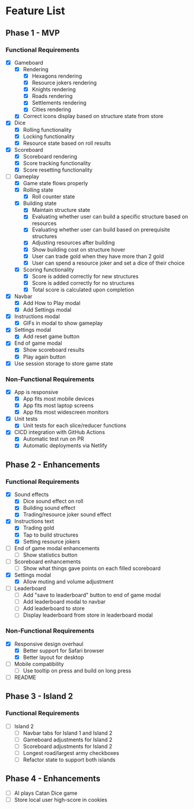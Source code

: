 # Feature List

## Phase 1 - MVP

### Functional Requirements

- [x] Gameboard
  - [x] Rendering
    - [x] Hexagons rendering
    - [x] Resource jokers rendering
    - [x] Knights rendering
    - [x] Roads rendering
    - [x] Settlements rendering
    - [x] Cities rendering
  - [x] Correct icons display based on structure state from store
- [x] Dice
  - [x] Rolling functionality
  - [x] Locking functionality
  - [x] Resource state based on roll results
- [x] Scoreboard
  - [x] Scoreboard rendering
  - [x] Score tracking functionality
  - [x] Score resetting functionality
- [ ] Gameplay
  - [x] Game state flows properly
  - [x] Rolling state
    - [x] Roll counter state
  - [x] Building state
    - [x] Maintain structure state
    - [x] Evaluating whether user can build a specific structure based on resources
    - [x] Evaluating whether user can build based on prerequisite structures
    - [x] Adjusting resources after building
    - [x] Show building cost on structure hover
    - [x] User can trade gold when they have more than 2 gold
    - [x] User can spend a resource joker and set a dice of their choice
  - [x] Scoring functionality
    - [x] Score is added correctly for new structures
    - [x] Score is added correctly for no structures
    - [x] Total score is calculated upon completion
- [x] Navbar
  - [x] Add How to Play modal
  - [x] Add Settings modal
- [x] Instructions modal
  - [x] GIFs in modal to show gameplay
- [x] Settings modal
  - [x] Add reset game button
- [x] End of game modal
  - [x] Show scoreboard results
  - [x] Play again button
- [x] Use session storage to store game state

### Non-Functional Requirements

- [x] App is responsive
  - [x] App fits most mobile devices
  - [x] App fits most laptop screens
  - [x] App fits most widescreen monitors
- [x] Unit tests
  - [x] Unit tests for each slice/reducer functions
- [x] CICD integration with GitHub Actions
  - [x] Automatic test run on PR
  - [x] Automatic deployments via Netlify

## Phase 2 - Enhancements

### Functional Requirements

- [x] Sound effects
  - [x] Dice sound effect on roll
  - [x] Building sound effect
  - [x] Trading/resource joker sound effect
- [x] Instructions text
  - [x] Trading gold
  - [x] Tap to build structures
  - [x] Setting resource jokers
- [ ] End of game modal enhancements
  - [ ] Show statistics button
- [ ] Scoreboard enhancements
  - [ ] Show what things gave points on each filled scoreboard
- [x] Settings modal
  - [x] Allow muting and volume adjustment
- [ ] Leaderboard
  - [ ] Add "save to leaderboard" button to end of game modal
  - [ ] Add leaderboard modal to navbar
  - [ ] Add leaderboard to store
  - [ ] Display leaderboard from store in leaderboard modal

### Non-Functional Requirements

- [x] Responsive design overhaul
  - [x] Better support for Safari browser
  - [x] Better layout for desktop
- [ ] Mobile compatibility
  - [ ] Use tooltip on press and build on long press
- [ ] README

## Phase 3 - Island 2

### Functional Requirements

- [ ] Island 2
  - [ ] Navbar tabs for Island 1 and Island 2
  - [ ] Gameboard adjustments for Island 2
  - [ ] Scoreboard adjustments for Island 2
  - [ ] Longest road/largest army checkboxes
  - [ ] Refactor state to support both islands

## Phase 4 - Enhancements

- [ ] AI plays Catan Dice game
- [ ] Store local user high-score in cookies

